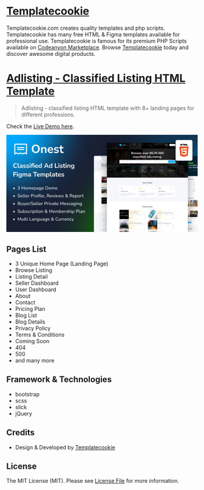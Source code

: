 # [Templatecookie](https://templatecookie.com)
Templatecookie.com creates quality templates and php scripts. Templatecookie has many free HTML & Figma templates available for professional use. Templatecookie is famous for its premium PHP Scripts available on [Codeanyon Marketplace](https://codecanyon.net/user/templatecookie). Browse [Templatecookie](https://templatecookie.com) today and discover awesome digital products.

# [Adlisting - Classified Listing HTML Template](https://templatecookie.com/demo/adlisting-classified-listing-html-template)

> Adlisting - classified listing HTML template with 8+ landing pages for different professions.

Check the [Live Demo here](https://adlisting-html.netlify.app/).

![](screenshot.jpeg)

## Pages List
- 3 Unique Home Page (Landing Page)
- Browse Listing
- Listing Detail
- Seller Dashboard
- User Dashboard
- About
- Contact
- Pricing Plan
- Blog List
- Blog Details
- Privacy Policy
- Terms & Conditions
- Coming Soon
- 404
- 500
- and many more


## Framework & Technologies
- bootstrap
- scss
- slick
- jQuery

## Credits
- Design & Developed by [Templatecookie](https://templatecookie.com)

## License
The MIT License (MIT). Please see [License File](LICENSE.md) for more information.

